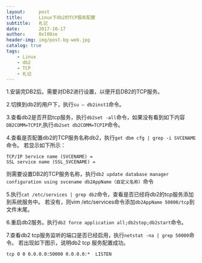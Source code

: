 ```yaml
---
layout:     post
title:      Linux下db2的TCP服务配置
subtitle:   札记
date:       2017-10-17
author:     0xl00se
header-img: img/post-bg-web.jpg
catalog: true
tags:
    - Linux
    - db2
    - TCP
    - 札记
---
```

1.安装完DB2后。需要对DB2进行设置，以便开启DB2的TCP服务。

2.切换到db2的用户下，执行`su – db2inst1`命令。

3.查看db2是否开启tcp服务，执行`db2set -all`命令，如果没有看到如下内容`DB2COMM=TCPIP`,执行`db2set
db2COMM=TCPIP`命令。

4.查看是否配置db2的TCP服务名称db2，执行`get dbm cfg | grep -i SVCENAME`命令。
若显示如下所示： 
```
TCP/IP Service name (SVCENAME) = 
SSL service name (SSL_SVCENAME) = 
```
则需要设置DB2的TCP服务名称，执行`db2 update database
manager configuration using svcename db2AppName（自定义名称）`命令
 
 5.执行`cat /etc/services | grep
 db2`命令，查看是否已经将db2的tcp服务添加到系统服务中。 若没有，则vim
 /etc/services命令添加`db2AppName 50000/tcp`到文件末尾。

6.重启db2服务。执行`db2 force application all;db2stop;db2start`命令。

7.查看db2 tcp服务监听的端口是否已经启用，执行`netstat -na | grep 50000`命令。
若出现如下图示，说明db2 tcp 服务配置成功。 
```
tcp 0 0 0.0.0.0:50000 0.0.0.0:*  LISTEN
```
